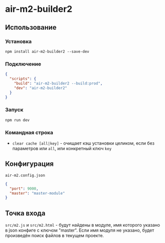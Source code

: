 # air-m2-builder2

## Использование

### Установка

`npm install air-m2-builder2 --save-dev`

### Подключение

```json
{
  "scripts": {
    "build": "air-m2-builder2 --build:prod",
    "dev": "air-m2-builder2"
  }
}
```

### Запуск

`npm run dev`

### Командная строка

- `clear cache [all|key]` - очищает кэш установки целиком, если без параметров или `all`, или конкретный ключ `key`

## Конфигурация

`air-m2.config.json`

```json
{
  "port": 9000,
  "master": "master-module"
}
```

## Точка входа

`src/m2.js` и `src/m2.html` - будут найдены в модуле, имя которого указано в json конфиге с ключом "master".
Если имя модуля не указано, будет произведён поиск файлов в текущем проекте.
